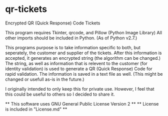 qr-tickets
==========

Encrypted QR (Quick Response) Code Tickets

This program requires Tkinter, qrcode, and Pillow (Python Image Library)
All other imports should be included in Python. (As of Python v2.7.)

This programs purpose is to take information specific to both, but seperately, the customer and supplier of the tickets. After this information is accepted, it generates an encrypted string (the algorithm can be changed.)
The string, as well as information that is relevent to the customer (for identity validation) is used to generate a QR (Quick Response) Code for rapid validation.
The information is saved in a text file as well. (This might be changed or usefull as-is in the future.)

I originally intended to only keep this for private use. However, I feel that this could be useful to others so I decided to share it.


** This software uses GNU General Public License Version 2 **
** License is included in "License.md" **
